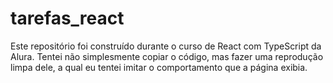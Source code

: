 # tarefas_react

Este repositório foi construído durante o curso de React com TypeScript da Alura. Tentei não simplesmente copiar o código, mas fazer uma reprodução limpa dele, a qual eu tentei imitar o comportamento que a página exibia.
